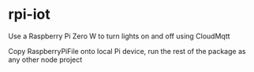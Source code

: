 # rpi-iot

Use a Raspberry Pi Zero W to turn lights on and off using CloudMqtt

Copy RaspberryPiFile onto local Pi device, run the rest of the package as any other node project
